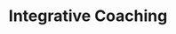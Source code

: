 ---
layout: services
slug: integrative-coaching
title: Integrative Coaching
subtitle: 
summary: Unleash your potential through integrated soul coaching, a tailored journey that harmonizes mind, body, and spirit, guiding you to deeper self-understanding and inner wisdom.
description: Embrace the transformative journey of integrative soul coaching at Wisdoms’ Way. As a certified Junian coach, my approach is rooted in the spirit of Anam Cara, or 'soul friend', a foundational belief in your innate wisdom and potential. Our coaching relationship provides a sacred space dedicated to exploring what truly matters to you and awakening the wisdom that lies within. This immersive process utilizes an array of insightful techniques—ranging from meditation and movement to tarot and natal chart readings. Together, we'll forge a path that harmonizes your mind, body, and spirit, leading you towards deeper self-understanding and a powerful connection with your inner wisdom. Step into your potential, and let's uncover the treasures of your soul.
featured-image: /uploads/coaching-mandala.jpg
what-to-expect:
  - The coaching process begins with a free consultation call to see if we're a good match. 
  - Sessions are about one hour in length and cost is $65 per session. Packages at discounted rates are available.
  - Depending on your need, coaching will last 6-8 sessions. 
  - Coaching can involve incorporate meditation, movement, and tarot and natal chart readings.
  - Laborum veniam aute quis consectetur.
faqs:
  - question: What is Jungian Coaching?
    answer: Jungian Coaching is a one-on-one relationship to explore your self’s path incorporating influences from all sources that inspire Wisdoms’ Way.
  - question: How
    answer: veniam aute quis consectetur
  - question: adipisicing laborum consectetur
    answer: non pariatur do cupidatat
  - question: commodo in non pariatur
    answer: reprehenderit enim proident
---